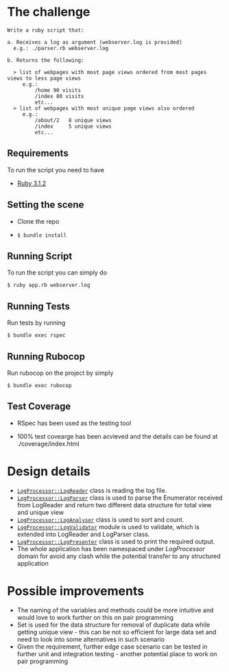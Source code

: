 # The challenge
```
Write a ruby script that:

a. Receives a log as argument (webserver.log is provided)
  e.g.: ./parser.rb webserver.log

b. Returns the following:

  > list of webpages with most page views ordered from most pages views to less page views
     e.g.:
         /home 90 visits
         /index 80 visits
         etc...
  > list of webpages with most unique page views also ordered
     e.g.:
         /about/2   8 unique views
         /index     5 unique views
         etc...
```
## Requirements

To run the script you need to have

- [Ruby 3.1.2](https://www.ruby-lang.org/en/news/2022/04/12/ruby-3-1-2-released/)

## Setting the scene

- Clone the repo

- `$ bundle install`

## Running Script

To run the script you can simply do
```
$ ruby app.rb webserver.log
```

## Running Tests

Run tests by running
```
$ bundle exec rspec
```

## Running Rubocop

Run rubocop on the project by simply  
```
$ bundle exec rubocop
```

## Test Coverage

- RSpec has been used as the testing tool

- 100% test covearge has been acvieved and the details can be found at ./coverage/index.html

# Design details 
+ [`LogProcessor::LogReader`][1] class is reading the log file.
+ [`LogProcessor::LogParser`][2] class is used to parse the Enumerator received from LogReader and return two different data structure for total view and unique view
+ [`LogProcessor::LogAnalyser`][3] class is used to sort and count.
+ [`LogProcessor::LogValidator`][4] module is used to validate, which is extended into LogReader and LogParser class.
+ [`LogProcessor::LogPresenter`][5] class is used to print the required output.
+ The whole application has been namespaced under *LogProcessor* domain for avoid any clash while the potential transfer to any structured application

# Possible improvements
+ The naming of the variables and methods could be more intuitive and would love to work further on this on pair programming  
+ Set is used for the data structure for removal of duplicate data while getting unique view - this can be not so efficient for large data set and need to look into some alternatives in such scenario 
+ Given the requirement, further edge case scenario can be tested in further unit and integration testing - another potential place to work on pair programming

[1]: https://github.com/anupamc/sp_log_parser/blob/main/lib/parser/log_reader.rb
[2]: https://github.com/anupamc/sp_log_parser/blob/main/lib/parser/log_parser.rb
[3]: https://github.com/anupamc/sp_log_parser/tree/main/lib/analyser
[4]: https://github.com/anupamc/sp_log_parser/blob/main/lib/validator/log_validator.rb
[5]: https://github.com/anupamc/sp_log_parser/blob/main/lib/presenter/log_presenter.rb